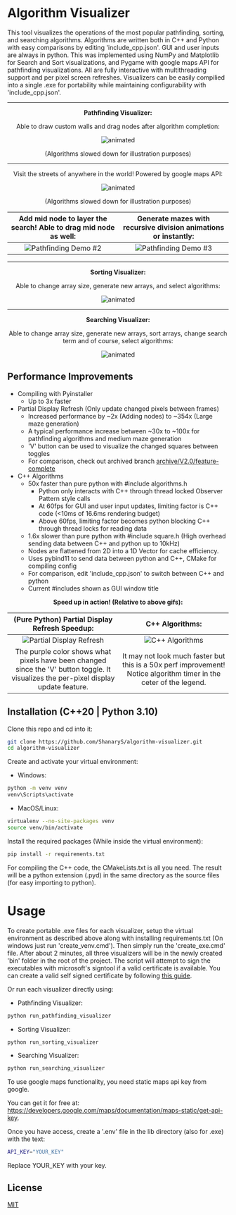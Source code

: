 # Algorithm Visualizer

This tool visualizes the operations of the most popular pathfinding, sorting, and searching algorithms. Algorithms are written both in C++ and Python with easy comparisons by editing 'include_cpp.json'. GUI and user inputs are always in python. This was implemented using NumPy and Matplotlib for Search and Sort visualizations, and Pygame with google maps API for pathfinding visualizations. All are fully interactive with multithreading support and per pixel screen refreshes. Visualizers can be easily compilied into a single .exe for portability while maintaining configurability with 'include_cpp.json'.

***

<p align="center">
  <strong>Pathfinding Visualizer:</strong>
</p>

<p align="center">
  Able to draw custom walls and drag nodes after algorithm completion:
</p>

<p align="center">
  <img src="https://user-images.githubusercontent.com/86130442/132488928-2ddace80-7be9-404d-903e-ecfe360bbf7f.gif" alt="animated" />
</p>

<p align="center">
  (Algorithms slowed down for illustration purposes)
</p>

***

<p align="center">
  Visit the streets of anywhere in the world! Powered by google maps API:
</p>

<p align="center">
  <img src="https://user-images.githubusercontent.com/86130442/135311945-822a86b2-e09a-480d-bd98-c21d604a2f8f.gif" alt="animated" />
</p>

<p align="center">
  (Algorithms slowed down for illustration purposes)
</p>

Add mid node to layer the search! Able to drag mid node as well:             |  Generate mazes with recursive division animations or instantly:
:-------------------------:|:-------------------------:
![Pathfinding Demo #2](https://user-images.githubusercontent.com/86130442/132563386-554f632d-e1bf-41f8-9e5d-1f6e06487186.gif)  |  ![Pathfinding Demo #3](https://user-images.githubusercontent.com/86130442/132563681-c7387b5b-f8b3-4e7b-9578-34428a0f850c.gif)

***

<p align="center">
  <strong>Sorting Visualizer:</strong>
</p>

<p align="center">
  Able to change array size, generate new arrays, and select algorithms:
</p>

<p align="center">
  <img src="https://user-images.githubusercontent.com/86130442/131289060-9d2ca6a5-ad37-464c-bcdc-fbd57ab08cdd.gif" alt="animated" />
</p>

***

<p align="center">
  <strong>Searching Visualizer:</strong>
</p>

<p align="center">
  Able to change array size, generate new arrays, sort arrays, change search term and of course, select algorithms:
</p>

<p align="center">
  <img src="https://user-images.githubusercontent.com/86130442/131287945-a9409a1d-7f8e-4396-af52-14591e421225.gif" alt="animated" />
</p>

## Performance Improvements

* Compiling with Pyinstaller
  * Up to 3x faster
* Partial Display Refresh (Only update changed pixels between frames)
  * Increased performance by ~2x (Adding nodes) to ~354x (Large maze generation)
  * A typical performance increase between ~30x to ~100x for pathfinding algorithms and medium maze generation
  * 'V' button can be used to visualize the changed squares between toggles
  * For comparison, check out archived branch [archive/V2.0/feature-complete](https://github.com/ShanaryS/algorithm-visualizer/tree/archive/V2.0/feature-complete)
* C++ Algorithms
  * 50x faster than pure python with #include algorithms.h
    * Python only interacts with C++ through thread locked Observer Pattern style calls
    * At 60fps for GUI and user input updates, limiting factor is C++ code (<10ms of 16.6ms rendering budget)
    * Above 60fps, limiting factor becomes python blocking C++ through thread locks for reading data
  * 1.6x slower than pure python with #include square.h (High overhead sending data between C++ and python up to 10kHz)
  * Nodes are flattened from 2D into a 1D Vector for cache efficiency.
  * Uses pybind11 to send data between python and C++, CMake for compiling config
  * For comparison, edit 'include_cpp.json' to switch between C++ and python
  * Current #includes shown as GUI window title

<p align="center">
  <strong>Speed up in action! (Relative to above gifs):</strong>
</p>

(Pure Python) Partial Display Refresh Speedup: | C++ Algorithms:
:-------------------------:|:-------------------------:
![Partial Display Refresh](https://user-images.githubusercontent.com/86130442/160454970-8e499a0f-32ee-4165-8376-856f05f726f1.gif)  |  ![C++ Algorithms]()
The purple color shows what pixels have been changed since the 'V' button toggle. It visualizes the per-pixel display update feature. | It may not look much faster but this is a 50x perf improvement! Notice algorithm timer in the ceter of the legend.


## Installation (C++20 | Python 3.10)

Clone this repo and cd into it:

```bash
git clone https://github.com/ShanaryS/algorithm-visualizer.git
cd algorithm-visualizer
```

Create and activate your virtual environment:

* Windows:
```bash
python -m venv venv
venv\Scripts\activate
```

* MacOS/Linux:
```bash
virtualenv --no-site-packages venv
source venv/bin/activate
```

Install the required packages (While inside the virtual environment):

```bash
pip install -r requirements.txt
```

For compiling the C++ code, the CMakeLists.txt is all you need. The result will be a python extension (.pyd) in the same directory as the source files (for easy importing to python).

# Usage

To create portable .exe files for each visualizer, setup the virtual environment as described above along with installing requirements.txt (On windows just run 'create_venv.cmd').
Then simply run the 'create_exe.cmd' file. After about 2 minutes, all three visualizers will be in the newly created 'bin' folder in the root of the project.
The script will attempt to sign the executables with microsoft's signtool if a valid certificate is available. You can create a valid self signed certificate by following [this guide](https://stackoverflow.com/a/47144138).

Or run each visualizer directly using:

* Pathfinding Visualizer:
```bash
python run_pathfinding_visualizer
```

* Sorting Visualizer:
```bash
python run_sorting_visualizer
```

* Searching Visualizer:
```bash
python run_searching_visualizer
```

To use google maps functionality, you need static maps api key from google.

You can get it for free at: https://developers.google.com/maps/documentation/maps-static/get-api-key.

Once you have access, create a '.env' file in the lib directory (also for .exe) with the text:
```bash
API_KEY="YOUR_KEY"
```
Replace YOUR_KEY with your key.

## License
[MIT](https://github.com/ShanaryS/algorithm-visualizer/blob/main/LICENSE)

